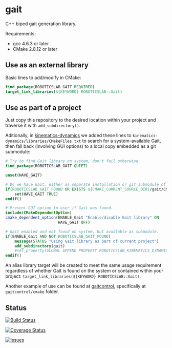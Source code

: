 # gait

C++ biped gait generation library.

Requirements:

* gcc 4.6.3 or later
* CMake 2.8.12 or later

## Use as an external library

Basic lines to add/modify in CMake:

```cmake
find_package(ROBOTICSLAB_GAIT REQUIRED)
target_link_libraries(${KEYWORD} ROBOTICSLAB::Gait)
```

## Use as part of a project

Just copy this repository to the desired location within your project and traverse it with `add_subdirectory()`.

Aditionally, in [kinematics-dynamics](https://github.com/roboticslab-uc3m/kinematics-dynamics) we added these lines to `kinematics-dynamics/libraries/CMakeFiles.txt` to search for a system-available Gait, then fall back (involving GUI options) to a local copy embedded as a git submodule:

```cmake
# Try to find Gait library on system, don't fail otherwise.
find_package(ROBOTICSLAB_GAIT QUIET)

unset(HAVE_GAIT)

# Do we have Gait, either as separate installation or git submodule of current project?
if(ROBOTICSLAB_GAIT_FOUND OR EXISTS ${CMAKE_CURRENT_SOURCE_DIR}/gait/CMakeLists.txt)
    set(HAVE_GAIT TRUE)
endif()

# Present GUI option to user if Gait was found.
include(CMakeDependentOption)
cmake_dependent_option(ENABLE_Gait "Enable/disable Gait library" ON
                       HAVE_GAIT OFF)

# Gait enabled and not found on system, but available as submodule.
if(ENABLE_Gait AND NOT ROBOTICSLAB_GAIT_FOUND)
    message(STATUS "Using Gait library as part of current project")
    add_subdirectory(gait)
    #set_property(GLOBAL APPEND PROPERTY ROBOTICSLAB_KINEMATICS_DYNAMICS_TARGETS Gait)
endif()
```

An alias library target will be created to meet the same usage requirement regardless of whether Gait is found on the system or contained within your project: `target_link_libraries(${KEYWORD} ROBOTICSLAB::Gait)`.

Another example of use can be found at [gaitcontrol](https://github.com/roboticslab-uc3m/gaitcontrol), specifically at `gaitcontrol/cmake` folder.

## Status

[![Build Status](https://travis-ci.org/roboticslab-uc3m/gait.svg?branch=master)](https://travis-ci.org/roboticslab-uc3m/gait)

[![Coverage Status](https://coveralls.io/repos/github/roboticslab-uc3m/gait/badge.svg)](https://coveralls.io/github/roboticslab-uc3m/gait)

[![Issues](https://img.shields.io/github/issues/roboticslab-uc3m/gait.svg?label=Issues)](https://github.com/roboticslab-uc3m/gait/issues)

